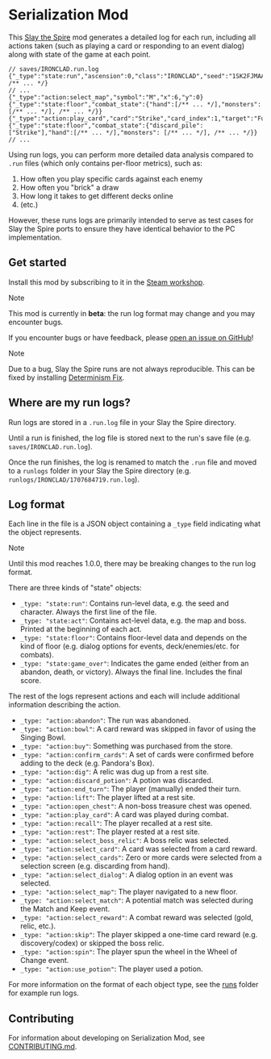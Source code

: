 # Serialization Mod

This [Slay the Spire](https://store.steampowered.com/app/646570/Slay_the_Spire/) mod generates a detailed log for each
run, including all actions taken (such as playing a card or responding to an event dialog) along with state of the game
at each point.

```jsonc
// saves/IRONCLAD.run.log
{"_type":"state:run","ascension":0,"class":"IRONCLAD","seed":"1SK2FJMAA7GY1", /** ... */}
// ...
{"_type":"action:select_map","symbol":"M","x":6,"y":0}
{"_type":"state:floor","combat_state":{"hand":[/** ... */],"monsters": [/** ... */], /** ... */}}
{"_type":"action:play_card","card":"Strike","card_index":1,"target":"FuzzyLouseDefensive","target_index":0}
{"_type":"state:floor","combat_state":{"discard_pile":["Strike"],"hand":[/** ... */],"monsters": [/** ... */], /** ... */}}
// ...
```

Using run logs, you can perform more detailed data analysis compared to `.run` files (which only contains per-floor
metrics), such as:

1. How often you play specific cards against each enemy  
2. How often you "brick" a draw
3. How long it takes to get different decks online
4. (etc.)

However, these runs logs are primarily intended to serve as test cases for Slay the Spire ports to ensure they have
identical behavior to the PC implementation.

## Get started

Install this mod by subscribing to it in the [Steam workshop](https://steamcommunity.com/workshop/filedetails/?id=3156775649).

> [!NOTE]  
> This mod is currently in **beta**: the run log format may change and you may encounter bugs.
>
> If you encounter bugs or have feedback, please
> [open an issue on GitHub](https://github.com/colinking/serializationmod/issues/new)!

> [!NOTE]  
> Due to a bug, Slay the Spire runs are not always reproducible. This can be fixed by installing
> [Determinism Fix](https://github.com/colinking/determinismfix).

## Where are my run logs?

Run logs are stored in a `.run.log` file in your Slay the Spire directory.

Until a run is finished, the log file is stored next to the run's save file (e.g. `saves/IRONCLAD.run.log`).

Once the run finishes, the log is renamed to match the `.run` file and moved to a `runlogs` folder in your Slay the
Spire directory (e.g. `runlogs/IRONCLAD/1707684719.run.log`). 

## Log format

Each line in the file is a JSON object containing a `_type` field indicating what the object represents.

> [!NOTE]  
> Until this mod reaches 1.0.0, there may be breaking changes to the run log format.

There are three kinds of "state" objects:
- `_type: "state:run"`: Contains run-level data, e.g. the seed and character. Always the first line of the file.
- `_type: "state:act"`: Contains act-level data, e.g. the map and boss. Printed at the beginning of each act.
- `_type: "state:floor"`: Contains floor-level data and depends on the kind of floor (e.g. dialog options for events, 
  deck/enemies/etc. for combats).
- `_type: "state:game_over"`: Indicates the game ended (either from an abandon, death, or victory). Always the final
  line. Includes the final score.

The rest of the logs represent actions and each will include additional information describing the action.
- `_type: "action:abandon"`: The run was abandoned.
- `_type: "action:bowl"`: A card reward was skipped in favor of using the Singing Bowl.
- `_type: "action:buy"`: Something was purchased from the store.
- `_type: "action:confirm_cards"`: A set of cards were confirmed before adding to the deck (e.g. Pandora's Box).
- `_type: "action:dig"`: A relic was dug up from a rest site.
- `_type: "action:discard_potion"`: A potion was discarded.
- `_type: "action:end_turn"`: The player (manually) ended their turn.
- `_type: "action:lift"`: The player lifted at a rest site.
- `_type: "action:open_chest"`: A non-boss treasure chest was opened.
- `_type: "action:play_card"`: A card was played during combat.
- `_type: "action:recall"`: The player recalled at a rest site.
- `_type: "action:rest"`: The player rested at a rest site.
- `_type: "action:select_boss_relic"`: A boss relic was selected.
- `_type: "action:select_card"`: A card was selected from a card reward.
- `_type: "action:select_cards"`: Zero or more cards were selected from a selection screen (e.g. discarding from hand).
- `_type: "action:select_dialog"`: A dialog option in an event was selected.
- `_type: "action:select_map"`: The player navigated to a new floor.
- `_type: "action:select_match"`: A potential match was selected during the Match and Keep event.
- `_type: "action:select_reward"`: A combat reward was selected (gold, relic, etc.).
- `_type: "action:skip"`: The player skipped a one-time card reward (e.g. discovery/codex) or skipped the boss relic. 
- `_type: "action:spin"`: The player spun the wheel in the Wheel of Change event.
- `_type: "action:use_potion"`: The player used a potion.

For more information on the format of each object type, see the [runs](./runs) folder for example run logs.

## Contributing

For information about developing on Serialization Mod, see [CONTRIBUTING.md](.github/CONTRIBUTING.md).
